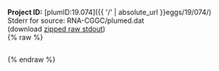 **Project ID:** [plumID:19.074]({{ '/' | absolute_url }}eggs/19/074/)  
Stderr for source:  RNA-CGGC/plumed.dat   
(download [zipped raw stdout](plumed.dat.plumed_master.stdout.txt.zip))  
{% raw %}
<pre>
</pre>
{% endraw %}
